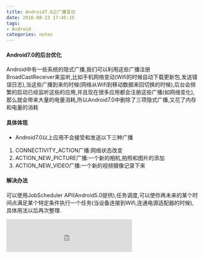 ```yaml
---
title: Android7.0之广播变动
date: 2016-08-23 17:45:15
tags: 
- Android
categories: notes
---
```

#### Android7.0的后台优化 ####
Android中有一些系统的隐式广播,我们可以利用这些广播注册BroadCastReceiver来监听,比如手机网络变动(Wifi的时候自动下载更新包,发送错误日志),当这些广播到来的时候(网络从Wifi到移动数据来回切换的时候),后台会频繁的启动已经监听这些的应用,并且现在很多应用都会注册这些广播(如网络变化),那么就会带来大量的电量消耗,所以Android7.0中删除了三项隐式广播,又花了内存和电量的消耗

<!--more-->
#### 具体体现 ####
- Android7.0以上应用不会接受和发送以下三种广播
1. CONNECTIVITY_ACTION广播:网络状态改变
2. ACTION_NEW_PICTURE广播:一个新的相机,拍照和图片的添加
3. ACTION_NEW_VIDEO广播:一个新的视频摄像记录下来

#### 解决办法 ####
可以使用JobScheduler API(Android5.0提供),任务调度,可以使你再未来的某个时间点满足某个特定条件执行一个任务(当设备连接到Wifi,连通电源适配器的时候),具体用法以后再次整理.

<iframe frameborder="no" border="0" marginwidth="0" marginheight="0" width=330 height=86 src="http://music.163.com/outchain/player?type=2&id=28285910&auto=1&height=66"></iframe>